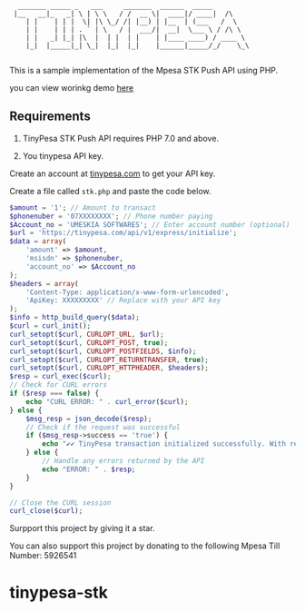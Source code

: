 
```ascii
  _______ _____ _   ___     _______  ______  _____         
 |__   __|_   _| \ | \ \   / /  __ \|  ____|/ ____|  /\    
    | |    | | |  \| |\ \_/ /| |__) | |__  | (___   /  \   
    | |    | | | . ` | \   / |  ___/|  __|  \___ \ / /\ \  
    | |   _| |_| |\  |  | |  | |    | |____ ____) / ____ \ 
    |_|  |_____|_| \_|  |_|  |_|    |______|_____/_/    \_\
                                                            
```
This is a sample implementation of the Mpesa STK Push API using PHP.

you can view worinkg demo [here](https://umeskiasoftwares.com/API/TINYPESA/)

## Requirements

1. TinyPesa STK Push API requires PHP 7.0 and above.

2. You tinypesa API key.

Create an account at [tinypesa.com](https://tinypesa.com) to get your API key.

Create a file called `stk.php` and paste the code below.

```php
$amount = '1'; // Amount to transact
$phonenuber = '07XXXXXXXX'; // Phone number paying
$Account_no = 'UMESKIA SOFTWARES'; // Enter account number (optional)
$url = 'https://tinypesa.com/api/v1/express/initialize';
$data = array(
    'amount' => $amount,
    'msisdn' => $phonenuber,
    'account_no' => $Account_no
);
$headers = array(
    'Content-Type: application/x-www-form-urlencoded',
    'ApiKey: XXXXXXXXX' // Replace with your API key
);
$info = http_build_query($data);
$curl = curl_init();
curl_setopt($curl, CURLOPT_URL, $url);
curl_setopt($curl, CURLOPT_POST, true);
curl_setopt($curl, CURLOPT_POSTFIELDS, $info);
curl_setopt($curl, CURLOPT_RETURNTRANSFER, true);
curl_setopt($curl, CURLOPT_HTTPHEADER, $headers);
$resp = curl_exec($curl);
// Check for CURL errors
if ($resp === false) {
    echo "CURL ERROR: " . curl_error($curl);
} else {
    $msg_resp = json_decode($resp);
    // Check if the request was successful
    if ($msg_resp->success == 'true') {
        echo "✔✔ TinyPesa transaction initialized successfully. With request id " . $msg_resp->request_id ."";
    } else {
        // Handle any errors returned by the API
        echo "ERROR: " . $resp;
    }
}

// Close the CURL session
curl_close($curl);
```

Surpport this project by giving it a star.

You can also support this project by donating to the following Mpesa Till Number: 5926541
# tinypesa-stk
